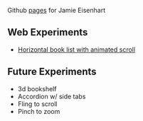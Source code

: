 Github [pages](http://pages.github.com) for Jamie Eisenhart

## Web Experiments

* [Horizontal book list with animated scroll](http://jamieei.org/book_list.html)

## Future Experiments

* 3d bookshelf
* Accordion w/ side tabs
* Fling to scroll
* Pinch to zoom

